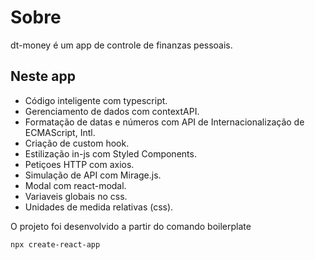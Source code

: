 # Sobre
dt-money é um app de controle de finanzas pessoais.


## Neste app

- Código inteligente com typescript.
- Gerenciamento de dados com contextAPI.
- Formatação de datas e números com API de Internacionalização de ECMAScript, Intl.
- Criação de custom hook.
- Estilização in-js com Styled Components.
- Petiçoes HTTP com axios.
- Simulação de API com Mirage.js.
- Modal com react-modal.
- Variaveis globais no css.
- Unidades de medida relativas (css).


O projeto foi desenvolvido a partir do comando boilerplate 

    npx create-react-app